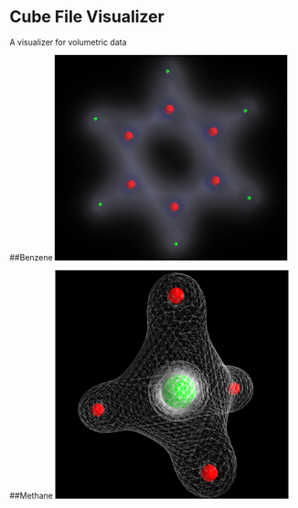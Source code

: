 Cube File Visualizer
===
A visualizer for volumetric data

##Benzene
![alt tag](https://raw.githubusercontent.com/miladh/cubeViz/master/figures/benzene.png "Benzene")

##Methane
![alt tag](https://raw.githubusercontent.com/miladh/cubeViz/master/figures/ch4_wf.png "Methane")

